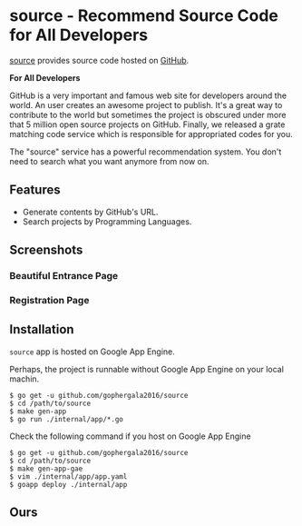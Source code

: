 # source - Recommend Source Code for All Developers

[source](http://getsource.io) provides source code hosted on [GitHub](https://github.com).

**For All Developers**

GitHub is a very important and famous web site for developers around the world. An user creates an awesome project to publish. It's a great way to contribute to the world but sometimes the project is obscured under more that 5 million open source projects on GitHub. Finally, we released a grate matching code service which is responsible for appropriated codes for you.

The "source" service has a powerful recommendation system. You don't need to search what you want anymore from now on.

## Features

- Generate contents by GitHub's URL.
- Search projects by Programming Languages.


## Screenshots

### Beautiful Entrance Page

### Registration Page

## Installation

`source` app is hosted on Google App Engine.

Perhaps, the project is runnable without Google App Engine on your local machin.

```
$ go get -u github.com/gophergala2016/source
$ cd /path/to/source
$ make gen-app
$ go run ./internal/app/*.go
```

Check the following command if you host on Google App Engine

```
$ go get -u github.com/gophergala2016/source
$ cd /path/to/source
$ make gen-app-gae
$ vim ./internal/app/app.yaml
$ goapp deploy ./internal/app
```

## Ours

